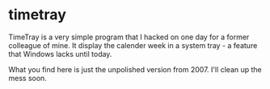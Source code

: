 # timetray
TimeTray is a very simple program that I hacked on one day for a former colleague of mine.
It display the calender week in a system tray - a feature that Windows lacks until today.

What you find here is just the unpolished version from 2007. I'll clean up the mess soon.
